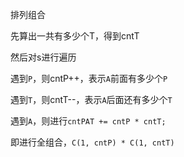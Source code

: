 排列组合

先算出一共有多少个T，得到cntT

然后对s进行遍历

遇到`P`，则cntP++，表示`A`前面有多少个`P`

遇到`T`，则cntT--，表示`A`后面还有多少个`T`

遇到`A`，则进行`cntPAT += cntP * cntT;`

即进行全组合，`C(1, cntP) * C(1, cntT)`

